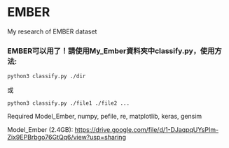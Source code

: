 # EMBER
My research of EMBER dataset

### EMBER可以用了！請使用My_Ember資料夾中classify.py，使用方法:
```
python3 classify.py ./dir
```
或
```
python3 classify.py ./file1 ./file2 ...
```
Required Model_Ember, numpy, pefile, re, matplotlib, keras, gensim

Model_Ember (2.4GB): https://drive.google.com/file/d/1-DJaqpqUYsPIm-Zix9EPBrbgo76GtQq6/view?usp=sharing

